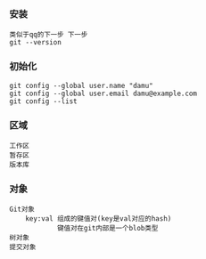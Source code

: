 ### 安装
    类似于qq的下一步 下一步
    git --version

### 初始化
    git config --global user.name "damu"
    git config --global user.email damu@example.com    
    git config --list
 
### 区域   
    工作区
    暂存区
    版本库
     
### 对象
    Git对象
        key:val 组成的键值对(key是val对应的hash)
                键值对在git内部是一个blob类型
    树对象
    提交对象
   
